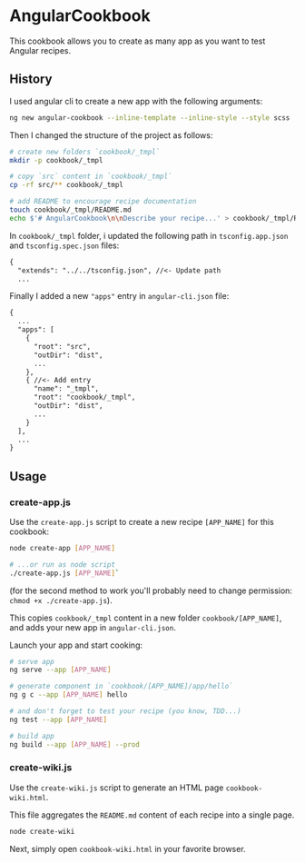 # AngularCookbook

This cookbook allows you to create as many app as you want to test Angular recipes.

## History

I used angular cli to create a new app with the following arguments:

```bash
ng new angular-cookbook --inline-template --inline-style --style scss
```

Then I changed the structure of the project as follows:

```bash
# create new folders `cookbook/_tmpl`
mkdir -p cookbook/_tmpl

# copy `src` content in `cookbook/_tmpl`
cp -rf src/** cookbook/_tmpl

# add README to encourage recipe documentation
touch cookbook/_tmpl/README.md
echo $'# AngularCookbook\n\nDescribe your recipe...' > cookbook/_tmpl/README.md
```

In `cookbook/_tmpl` folder, i updated the following path in `tsconfig.app.json` and `tsconfig.spec.json` files:

```txt
{
  "extends": "../../tsconfig.json", //<- Update path 
  ...
```

Finally I added a new `"apps"` entry in `angular-cli.json` file:

```txt
{
  ...
  "apps": [
    {
      "root": "src",
      "outDir": "dist",
      ...
    },
    { //<- Add entry
      "name": "_tmpl",
      "root": "cookbook/_tmpl",
      "outDir": "dist",
      ...
    }
  ],
  ...
}
```

## Usage

### create-app.js

Use the `create-app.js` script to create a new recipe `[APP_NAME]` for this cookbook:

```bash
node create-app [APP_NAME]

# ...or run as node script
./create-app.js [APP_NAME]`
```

(for the second method to work you'll probably need to change permission: `chmod +x ./create-app.js`).

This copies `cookbook/_tmpl` content in a new folder `cookbook/[APP_NAME]`, and adds your new app in `angular-cli.json`.

Launch your app and start cooking:

```bash
# serve app
ng serve --app [APP_NAME]

# generate component in `cookbook/[APP_NAME]/app/hello`
ng g c --app [APP_NAME] hello

# and don't forget to test your recipe (you know, TDD...)
ng test --app [APP_NAME]

# build app
ng build --app [APP_NAME] --prod
```

### create-wiki.js

Use the `create-wiki.js` script to generate an HTML page `cookbook-wiki.html`.

This file aggregates the `README.md` content of each recipe into a single page.

```bash
node create-wiki
```

Next, simply open `cookbook-wiki.html` in your favorite browser.
